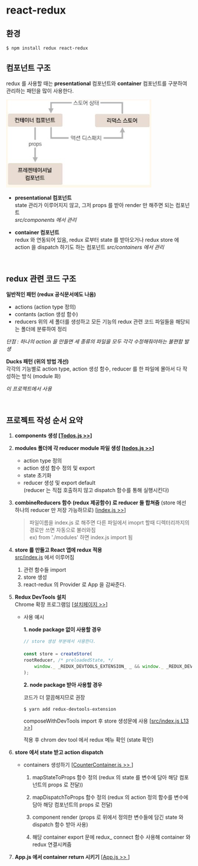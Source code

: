 # react-redux

## 환경

```bash
$ npm install redux react-redux
```

## 컴포넌트 구조

redux 를 사용할 때는 **presentational** 컴포넌트와 **container** 컴포넌트를 구분하여 관리하는 패턴을 많이 사용한다.

![redux_components](./ref/component.JPG)

- **presentational 컴포넌트**  
  state 관리가 이루어지지 않고, 그저 props 를 받아 render 만 해주면 되는 컴포넌트  
  _src/components 에서 관리_

- **container 컴포넌트**  
   redux 와 연동되어 있음, redux 로부터 state 를 받아오거나 redux store 에 action 을 dispatch 하기도 하는 컴포넌트
  _src/containers 에서 관리_

<br/>

## redux 관련 코드 구조

**일반적인 패턴 (redux 공식문서에도 나옴)**

- actions (action type 정의)
- contants (action 생성 함수)
- reducers
  위의 세 폴더를 생성하고 모든 기능의 redux 관련 코드 파일들을 해당되는 폴더에 분류하여 정리

_단점 : 하나의 action 을 만들면 세 종류의 파일을 모두 각각 수정해줘야하는 불편함 발생_

**Ducks 패턴 (위의 방법 개선)**  
각각의 기능별로 action type, action 생성 함수, reducer 를 한 파일에 몰아서 다 작성하는 방식 (module 화)

_이 프로젝트에서 사용_

<br/>

## 프로젝트 작성 순서 요약

1. **components 생성 [[Todos.js >>](./src/components/Todos.js)]**

2. **modules 폴더에 각 reducer module 파일 생성 [[todos.js >>](./src/modules/todos.js)]**

   - action type 정의
   - action 생성 함수 정의 및 export
   - state 초기화
   - reducer 생성 및 export default  
     (reducer 는 직접 호출하지 않고 dispatch 함수를 통해 실행시킨다)

3. **combineReducers 함수 (redux 제공함수) 로 reducer 들 합쳐줌** (store 에선 하나의 reducer 만 저장 가능하므로) [[index.js >>](./src/modules/index.js)]

   > 파일이름을 index.js 로 해주면 다른 파일에서 imoprt 할때 디렉터리까지의 경로만 쓰면 자동으로 불러와짐  
   > ex) from './modules' 하면 index.js import 됨

4. **store 를 만들고 React 앱에 redux 적용**  
   [src/index.js](./src/index.js) 에서 이루어짐

   1. 관련 함수들 import
   2. store 생성
   3. react-redux 의 Provider 로 App 을 감싸준다.

5. **Redux DevTools 설치**  
   Chrome 확장 프로그램임 [[설치페이지 >>](https://chrome.google.com/webstore/detail/redux-devtools/lmhkpmbekcpmknklioeibfkpmmfibljd)]

   - 사용 예시

     **1. node package 없이 사용할 경우**

     ```javascript
     // store 생성 부분에서 사용한다.

     const store = createStore(
     rootReducer, /* preloadedState, */
         window._ _REDUX_DEVTOOLS_EXTENSION_ _ && window._ _REDUX_DEVTOOLS_EXTENSION_ _()
     );
     ```

     **2. node package 받아 사용할 경우**

     코드가 더 깔끔해지므로 권장

     ```bash
     $ yarn add redux-devtools-extension
     ```

     composeWithDevTools import 후 store 생성문에 사용 [[src/index.js L13 >>](https://github.com/seong7/React_study/blob/master/17/react-redux-tutorial/src/index.js#L13)]

     적용 후 chrom dev tool 에서 redux 메뉴 확인 (state 확인)

6. **store 에서 state 받고 action dispatch**

   - containers 생성하기 [[CounterContainer.js >> ](./src/containers/CounterContainer.js)]

     1. mapStateToProps 함수 정의 (redux 의 state 를 변수에 담아 해당 컴포넌트의 props 로 전달))

     2. mapDispatchToProps 함수 정의 (redux 의 action 정의 함수를 변수에 담아 해당 컴포넌트의 props 로 전달)

     3. component render (props 로 위에서 정의한 변수들에 담긴 state 와 dispatch 함수 받아 사용)

     4. 해당 container export 문에 redux\_ connect 함수 사용해 container 와 redux 연결시켜줌

7. **App.js 에서 container return 시키기** [[App.js >> ](./src/App.js)]
